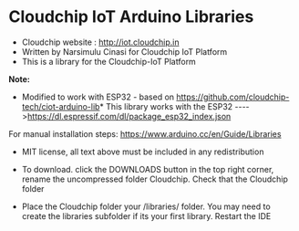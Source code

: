 # Cloudchip IoT Arduino Libraries

* Cloudchip website : http://iot.cloudchip.in
* Written by Narsimulu Cinasi for Cloudchip IoT Platform
* This is a library for the Cloudchip-IoT Platform

**Note:**
* Modified to work with ESP32 - based on https://github.com/cloudchip-tech/ciot-arduino-lib*
This library works with the ESP32
  ---->https://dl.espressif.com/dl/package_esp32_index.json
 
For manual installation steps: https://www.arduino.cc/en/Guide/Libraries 

* MIT license, all text above must be included in any redistribution

* To download. click the DOWNLOADS button in the top right corner, rename the uncompressed folder Cloudchip. Check that the Cloudchip folder 

* Place the Cloudchip folder your <arduinosketchfolder>/libraries/ folder. You may need to create the libraries subfolder if its your first library. Restart the IDE

